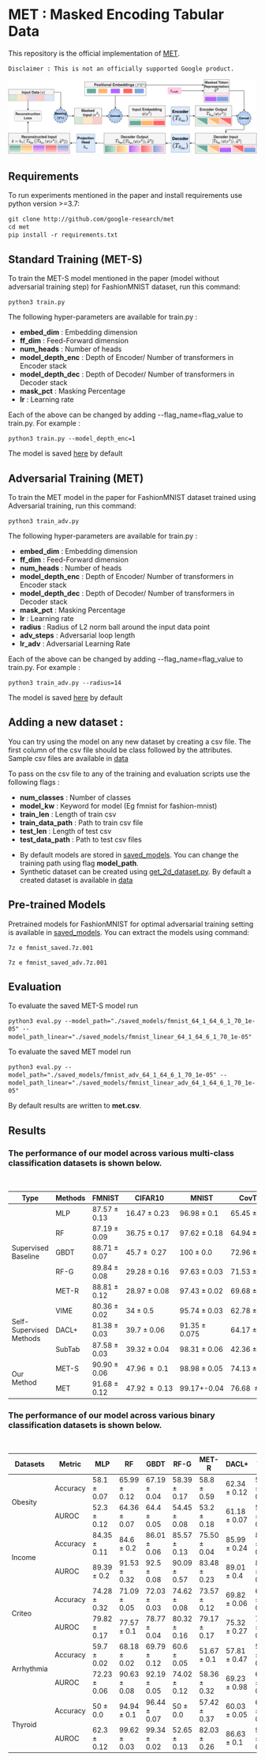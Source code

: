 # MET : Masked Encoding Tabular Data

This repository is the official implementation of [MET](https://arxiv.org/abs/2206.08564).

```
Disclaimer : This is not an officially supported Google product.
```

![Architecture](./MET.png)
## Requirements

To run experiments mentioned in the paper and install requirements use python version >=3.7:

```setup
git clone http://github.com/google-research/met
cd met
pip install -r requirements.txt
```

## Standard Training (MET-S)

To train the MET-S model mentioned in the paper (model without adversarial training step) for FashionMNIST dataset, run this command:

```train
python3 train.py
```

The following hyper-parameters are available for train.py :
+ **embed_dim** : Embedding dimension
+ **ff_dim** : Feed-Forward dimension
+ **num_heads** : Number of heads
+ **model_depth_enc** : Depth of Encoder/ Number of transformers in Encoder stack
+ **model_depth_dec** : Depth of Decoder/ Number of transformers in Decoder stack
+ **mask_pct** : Masking Percentage
+ **lr** : Learning rate

Each of the above can be changed by adding --flag_name=flag_value to train.py. For example :
```
python3 train.py --model_depth_enc=1
```

The model is saved [here](./saved_models/) by default

## Adversarial Training (MET)

To train the MET model in the paper for FashionMNIST dataset trained using Adversarial training, run this command:
```train
python3 train_adv.py
```

The following hyper-parameters are available for train.py :
+ **embed_dim** : Embedding dimension
+ **ff_dim** : Feed-Forward dimension
+ **num_heads** : Number of heads
+ **model_depth_enc** : Depth of Encoder/ Number of transformers in Encoder stack
+ **model_depth_dec** : Depth of Decoder/ Number of transformers in Decoder stack
+ **mask_pct** : Masking Percentage
+ **lr** : Learning rate
+ **radius** : Radius of L2 norm ball around the input data point
+ **adv_steps** : Adversarial loop length
+ **lr_adv** : Adversarial Learning Rate

Each of the above can be changed by adding --flag_name=flag_value to train.py. For example :
```
python3 train_adv.py --radius=14
```

The model is saved [here](./saved_models/) by default

## Adding a new dataset :

You can try using the model on any new dataset by creating a csv file. The first column of the csv file should be class followed by the attributes. Sample csv files are available in [data](./data/)

To pass on the csv file to any of the training and evaluation scripts use the following flags :
+ **num_classes** : Number of classes
+ **model_kw** : Keyword for model (Eg fmnist for fashion-mnist)
+ **train_len** : Length of train csv
+ **train_data_path** : Path to train csv file
+ **test_len** : Length of test csv
+ **test_data_path** : Path to test csv files

- By default models are stored in [saved_models](./saved_models/). You can change the training path using flag **model_path**.
- Synthetic dataset can be created using [get_2d_dataset.py](./data/get_2d_data.py). By default a created dataset is available in [data](./data/2d_train.csv)

## Pre-trained Models

Pretrained models for FashionMNIST for optimal adversarial training setting is available in [saved_models](./saved_models/). You can extract the models using command:
```7z
7z e fmnist_saved.7z.001
```
```
7z e fmnist_saved_adv.7z.001
```

## Evaluation

To evaluate the saved MET-S model run
```eval
python3 eval.py --model_path="./saved_models/fmnist_64_1_64_6_1_70_1e-05" --model_path_linear="./saved_models/fmnist_linear_64_1_64_6_1_70_1e-05"
```

To evaluate the saved MET model run
```
python3 eval.py --model_path="./saved_models/fmnist_adv_64_1_64_6_1_70_1e-05" --model_path_linear="./saved_models/fmnist_linear_adv_64_1_64_6_1_70_1e-05"
```

By default results are written to **met.csv**.

## Results

### The performance of our model across various multi-class classification datasets is shown below.
<br>
<table>
<thead>
  <tr>
    <th>Type</th>
    <th>Methods</th>
    <th>FMNIST</th>
    <th>CIFAR10</th>
    <th>MNIST</th>
    <th>CovType</th>
    <th>Income</th>
  </tr>
</thead>
<tbody>
  <tr>
    <td rowspan="5">Supervised Baseline</td>
    <td>MLP</td>
    <td>87.57 &pm; 0.13</td>
    <td>16.47 &pm; 0.23</td>
    <td>96.98 &pm; 0.1</td>
    <td>65.45 &pm; 0.09</td>
    <td>84.35 &pm; 0.11</td>
  </tr>
  <tr>
    <td>RF</td>
    <td>87.19 &pm; 0.09</td>
    <td>36.75 &pm; 0.17</td>
    <td>97.62 &pm; 0.18</td>
    <td>64.94 &pm; 0.12</td>
    <td>84.6 &pm; 0.2</td>
  </tr>
  <tr>
    <td>GBDT</td>
    <td>88.71 &pm; 0.07</td>
    <td>45.7 &pm;&nbsp;&nbsp;0.27</td>
    <td>100 &pm; 0.0</td>
    <td>72.96 &pm; 0.11</td>
    <td>86.01 &pm; 0.06</td>
  </tr>
  <tr>
    <td>RF-G</td>
    <td>89.84 &pm; 0.08</td>
    <td>29.28 &pm; 0.16</td>
    <td>97.63 &pm; 0.03</td>
    <td>71.53 &pm; 0.06</td>
    <td>85.57 &pm; 0.13</td>
  </tr>
  <tr>
    <td>MET-R</td>
    <td>88.81 &pm; 0.12</td>
    <td>28.97 &pm; 0.08</td>
    <td>97.43 &pm; 0.02</td>
    <td>69.68 &pm; 0.07</td>
    <td>75.50 &pm; 0.04</td>
  </tr>
  <tr>
    <td rowspan="3">Self-Supervised Methods</td>
    <td>VIME</td>
    <td>80.36 &pm; 0.02</td>
    <td>34 &pm; 0.5</td>
    <td>95.74 &pm; 0.03</td>
    <td>62.78 &pm; 0.02</td>
    <td>85.99 &pm; 0.04</td>
  </tr>
  <tr>
    <td>DACL+</td>
    <td>81.38 &pm; 0.03</td>
    <td>39.7 &pm; 0.06</td>
    <td>91.35 &pm; 0.075</td>
    <td>64.17 &pm; 0.12</td>
    <td>84.46 &pm; 0.03</td>
  </tr>
  <tr>
    <td>SubTab</td>
    <td>87.58 &pm; 0.03</td>
    <td>39.32 &pm; 0.04</td>
    <td>98.31 &pm; 0.06</td>
    <td>42.36 &pm; 0.03</td>
    <td>84.41 &pm; 0.06</td>
  </tr>
  <tr>
    <td rowspan="2">Our Method</td>
    <td>MET-S</td>
    <td>90.90 &pm; 0.06</td>
    <td>47.96&nbsp;&nbsp;&pm;&nbsp;&nbsp;0.1</td>
    <td>98.98 &pm; 0.05</td>
    <td>74.13 &pm; 0.04</td>
    <td>86.17&nbsp;&nbsp;&pm;&nbsp;&nbsp;0.08</td>
  </tr>
  <tr>
    <td>MET</td>
    <td>91.68 &pm; 0.12</td>
    <td>47.92&nbsp;&nbsp;&pm;&nbsp;&nbsp;0.13</td>
    <td>99.17+-0.04</td>
    <td>76.68&nbsp;&nbsp;&pm;&nbsp;&nbsp;0.12</td>
    <td>86.21 &pm; 0.05</td>
  </tr>
</tbody>
</table>

### The performance of our model across various binary classification datasets is shown below.
<br>
<table>
<thead>
  <tr>
    <th>Datasets</th>
    <th>Metric</th>
    <th>MLP</th>
    <th>RF</th>
    <th>GBDT</th>
    <th>RF-G</th>
    <th>MET-R</th>
    <th>DACL+</th>
    <th>VIME</th>
    <th>SubTab</th>
    <th>MET</th>
  </tr>
</thead>
<tbody>
  <tr>
    <td rowspan="2">Obesity</td>
    <td>Accuracy</td>
    <td>58.1 &pm; 0.07</td>
    <td>65.99 &pm; 0.12</td>
    <td>67.19 &pm; 0.04</td>
    <td>58.39 &pm; 0.17</td>
    <td>58.8 &pm; 0.59</td>
    <td>62.34 &pm; 0.12</td>
    <td>59.23 &pm; 0.17</td>
    <td>67.48 &pm; 0.03</td>
    <td>74.38 &pm; 0.13</td>
  </tr>
  <tr>
    <td>AUROC</td>
    <td>52.3 &pm; 0.12</td>
    <td>64.36 &pm; 0.07</td>
    <td>64.4 &pm; 0.05</td>
    <td>54.45 &pm; 0.08</td>
    <td>53.2 &pm; 0.18</td>
    <td>61.18 &pm; 0.07</td>
    <td>57.27 &pm; 0.21</td>
    <td>64.92 &pm; 0.06</td>
    <td>71.84 &pm; 0.15</td>
  </tr>
  <tr>
    <td rowspan="2">Income</td>
    <td>Accuracy</td>
    <td>84.35 &pm; 0.11</td>
    <td>84.6 &pm; 0.2</td>
    <td>86.01 &pm; 0.06</td>
    <td>85.57 &pm; 0.13</td>
    <td>75.50 &pm; 0.04</td>
    <td>85.99 &pm; 0.24</td>
    <td>84.46 &pm; 0.03</td>
    <td>84.41 &pm; 0.06</td>
    <td>86.21 &pm; 0.05</td>
  </tr>
  <tr>
    <td>AUROC</td>
    <td>89.39 &pm; 0.2</td>
    <td>91.53 &pm; 0.32</td>
    <td>92.5 &pm; 0.08</td>
    <td>90.09 &pm; 0.57</td>
    <td>83.48 &pm; 0.23</td>
    <td>89.01 &pm; 0.4</td>
    <td>87.37 &pm; 0.07</td>
    <td>88.95 &pm; 0.19</td>
    <td>93.85 &pm; 0.33</td>
  </tr>
  <tr>
    <td rowspan="2">Criteo</td>
    <td>Accuracy</td>
    <td>74.28 &pm; 0.32</td>
    <td>71.09 &pm; 0.05</td>
    <td>72.03 &pm; 0.03</td>
    <td>74.62 &pm; 0.08</td>
    <td>73.57 &pm; 0.12</td>
    <td>69.82 &pm; 0.06</td>
    <td>68.78 &pm; 0.13</td>
    <td>73.02 &pm; 0.08</td>
    <td>78.49 &pm; 0.05</td>
  </tr>
  <tr>
    <td>AUROC</td>
    <td>79.82 &pm; 0.17</td>
    <td>77.57 &pm; 0.1</td>
    <td>78.77 &pm; 0.04</td>
    <td>80.32 &pm; 0.16</td>
    <td>79.17 &pm; 0.17</td>
    <td>75.32 &pm; 0.27</td>
    <td>74.28 &pm; 0.39</td>
    <td>76.57 &pm; 0.05</td>
    <td>86.17 &pm; 0.2</td>
  </tr>
  <tr>
    <td rowspan="2">Arrhythmia</td>
    <td>Accuracy</td>
    <td>59.7 &pm; 0.02</td>
    <td>68.18 &pm; 0.02</td>
    <td>69.79 &pm; 0.12</td>
    <td>60.6 &pm; 0.05</td>
    <td>51.67 &pm; 0.1</td>
    <td>57.81 &pm; 0.47</td>
    <td>56.06 &pm; 0.04</td>
    <td>60.1 &pm; 0.1</td>
    <td>81.25 &pm; 0.12</td>
  </tr>
  <tr>
    <td>AUROC</td>
    <td>72.23 &pm; 0.06</td>
    <td>90.63 &pm; 0.08</td>
    <td>92.19 &pm; 0.05</td>
    <td>74.02 &pm; 0.12</td>
    <td>58.36 &pm; 0.32</td>
    <td>69.23 &pm; 0.98</td>
    <td>67.03 &pm; 0.27</td>
    <td>69.97 &pm; 0.07</td>
    <td>98.75 &pm; 0.04</td>
  </tr>
  <tr>
    <td rowspan="2">Thyroid</td>
    <td>Accuracy</td>
    <td>50 &pm; 0.0</td>
    <td>94.94 &pm; 0.1</td>
    <td>96.44 &pm; 0.07</td>
    <td>50 &pm; 0.0</td>
    <td>57.42 &pm; 0.37</td>
    <td>60.03 &pm; 0.05</td>
    <td>66.1 &pm; 0.19</td>
    <td>59.9 &pm; 0.16</td>
    <td>98.1 &pm; 0.08</td>
  </tr>
  <tr>
    <td>AUROC</td>
    <td>62.3 &pm; 0.12</td>
    <td>99.62 &pm; 0.03</td>
    <td>99.34 &pm; 0.02</td>
    <td>52.65 &pm; 0.13</td>
    <td>82.03 &pm; 0.26</td>
    <td>86.63 &pm; 0.1</td>
    <td>94.87 &pm; 0.03</td>
    <td>88.93 &pm; 0.12</td>
    <td>99.81 &pm; 0.09</td>
  </tr>
</tbody>
</table>